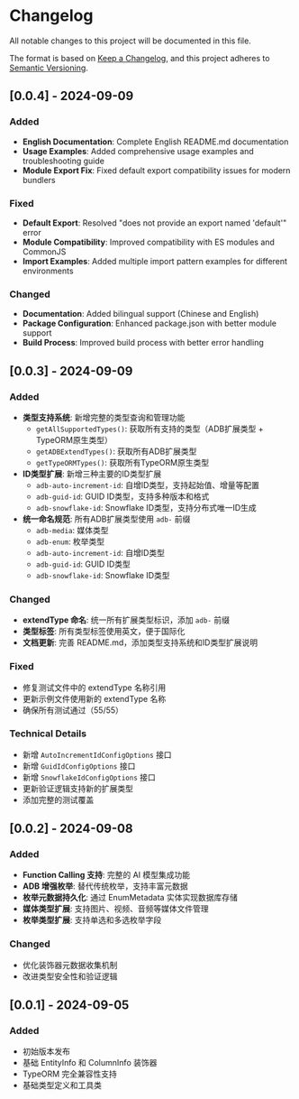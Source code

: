# Changelog

All notable changes to this project will be documented in this file.

The format is based on [Keep a Changelog](https://keepachangelog.com/en/1.0.0/),
and this project adheres to [Semantic Versioning](https://semver.org/spec/v2.0.0.html).

## [0.0.4] - 2024-09-09

### Added
- **English Documentation**: Complete English README.md documentation
- **Usage Examples**: Added comprehensive usage examples and troubleshooting guide
- **Module Export Fix**: Fixed default export compatibility issues for modern bundlers

### Fixed
- **Default Export**: Resolved "does not provide an export named 'default'" error
- **Module Compatibility**: Improved compatibility with ES modules and CommonJS
- **Import Examples**: Added multiple import pattern examples for different environments

### Changed
- **Documentation**: Added bilingual support (Chinese and English)
- **Package Configuration**: Enhanced package.json with better module support
- **Build Process**: Improved build process with better error handling

## [0.0.3] - 2024-09-09

### Added
- **类型支持系统**: 新增完整的类型查询和管理功能
  - `getAllSupportedTypes()`: 获取所有支持的类型（ADB扩展类型 + TypeORM原生类型）
  - `getADBExtendTypes()`: 获取所有ADB扩展类型
  - `getTypeORMTypes()`: 获取所有TypeORM原生类型
- **ID类型扩展**: 新增三种主要的ID类型扩展
  - `adb-auto-increment-id`: 自增ID类型，支持起始值、增量等配置
  - `adb-guid-id`: GUID ID类型，支持多种版本和格式
  - `adb-snowflake-id`: Snowflake ID类型，支持分布式唯一ID生成
- **统一命名规范**: 所有ADB扩展类型使用 `adb-` 前缀
  - `adb-media`: 媒体类型
  - `adb-enum`: 枚举类型
  - `adb-auto-increment-id`: 自增ID类型
  - `adb-guid-id`: GUID ID类型
  - `adb-snowflake-id`: Snowflake ID类型

### Changed
- **extendType 命名**: 统一所有扩展类型标识，添加 `adb-` 前缀
- **类型标签**: 所有类型标签使用英文，便于国际化
- **文档更新**: 完善 README.md，添加类型支持系统和ID类型扩展说明

### Fixed
- 修复测试文件中的 extendType 名称引用
- 更新示例文件使用新的 extendType 名称
- 确保所有测试通过（55/55）

### Technical Details
- 新增 `AutoIncrementIdConfigOptions` 接口
- 新增 `GuidIdConfigOptions` 接口  
- 新增 `SnowflakeIdConfigOptions` 接口
- 更新验证逻辑支持新的扩展类型
- 添加完整的测试覆盖

## [0.0.2] - 2024-09-08

### Added
- **Function Calling 支持**: 完整的 AI 模型集成功能
- **ADB 增强枚举**: 替代传统枚举，支持丰富元数据
- **枚举元数据持久化**: 通过 EnumMetadata 实体实现数据库存储
- **媒体类型扩展**: 支持图片、视频、音频等媒体文件管理
- **枚举类型扩展**: 支持单选和多选枚举字段

### Changed
- 优化装饰器元数据收集机制
- 改进类型安全性和验证逻辑

## [0.0.1] - 2024-09-05

### Added
- 初始版本发布
- 基础 EntityInfo 和 ColumnInfo 装饰器
- TypeORM 完全兼容性支持
- 基础类型定义和工具类
